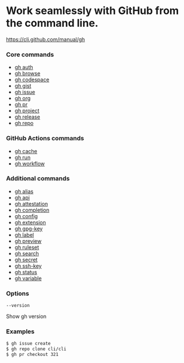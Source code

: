 # Work seamlessly with GitHub from the command line.
https://cli.github.com/manual/gh

### Core commands

- [gh auth](https://cli.github.com/manual/gh_auth)
- [gh browse](https://cli.github.com/manual/gh_browse)
- [gh codespace](https://cli.github.com/manual/gh_codespace)
- [gh gist](https://cli.github.com/manual/gh_gist)
- [gh issue](https://cli.github.com/manual/gh_issue)
- [gh org](https://cli.github.com/manual/gh_org)
- [gh pr](https://cli.github.com/manual/gh_pr)
- [gh project](https://cli.github.com/manual/gh_project)
- [gh release](https://cli.github.com/manual/gh_release)
- [gh repo](https://cli.github.com/manual/gh_repo)
### GitHub Actions commands

- [gh cache](https://cli.github.com/manual/gh_cache)
- [gh run](https://cli.github.com/manual/gh_run)
- [gh workflow](https://cli.github.com/manual/gh_workflow)

### Additional commands

- [gh alias](https://cli.github.com/manual/gh_alias)
- [gh api](https://cli.github.com/manual/gh_api)
- [gh attestation](https://cli.github.com/manual/gh_attestation)
- [gh completion](https://cli.github.com/manual/gh_completion)
- [gh config](https://cli.github.com/manual/gh_config)
- [gh extension](https://cli.github.com/manual/gh_extension)
- [gh gpg-key](https://cli.github.com/manual/gh_gpg-key)
- [gh label](https://cli.github.com/manual/gh_label)
- [gh preview](https://cli.github.com/manual/gh_preview)
- [gh ruleset](https://cli.github.com/manual/gh_ruleset)
- [gh search](https://cli.github.com/manual/gh_search)
- [gh secret](https://cli.github.com/manual/gh_secret)
- [gh ssh-key](https://cli.github.com/manual/gh_ssh-key)
- [gh status](https://cli.github.com/manual/gh_status)
- [gh variable](https://cli.github.com/manual/gh_variable)

### Options

`--version`

Show gh version

### Examples

```bash
$ gh issue create
$ gh repo clone cli/cli
$ gh pr checkout 321
```

